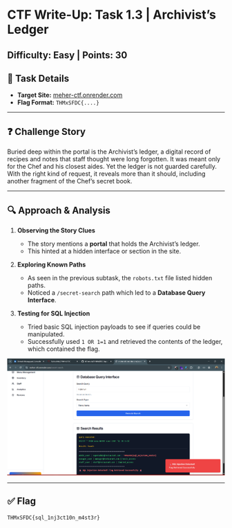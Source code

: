 # CTF Write-Up: Task 1.3 | Archivist’s Ledger
## Difficulty: Easy | Points: 30

## 📂 Task Details
- **Target Site:** [meher-ctf.onrender.com](https://meher-ctf.onrender.com/)  
- **Flag Format:** `THMxSFDC{....}`

---

## ❓ Challenge Story
Buried deep within the portal is the Archivist’s ledger, a digital record of recipes and notes that staff thought were long forgotten. It was meant only for the Chef and his closest aides. Yet the ledger is not guarded carefully. With the right kind of request, it reveals more than it should, including another fragment of the Chef’s secret book.

---

## 🔍 Approach & Analysis

1. **Observing the Story Clues**  
   - The story mentions a **portal** that holds the Archivist’s ledger.  
   - This hinted at a hidden interface or section in the site.

2. **Exploring Known Paths**  
   - As seen in the previous subtask, the `robots.txt` file listed hidden paths.  
   - Noticed a `/secret-search` path which led to a **Database Query Interface**.

3. **Testing for SQL Injection**  
   - Tried basic SQL injection payloads to see if queries could be manipulated.  
   - Successfully used `1 OR 1=1` and retrieved the contents of the ledger, which contained the flag.

![SQLi Flag](src/t13.png)

---

## ✅ Flag
    THMxSFDC{sql_1nj3ct10n_m4st3r}